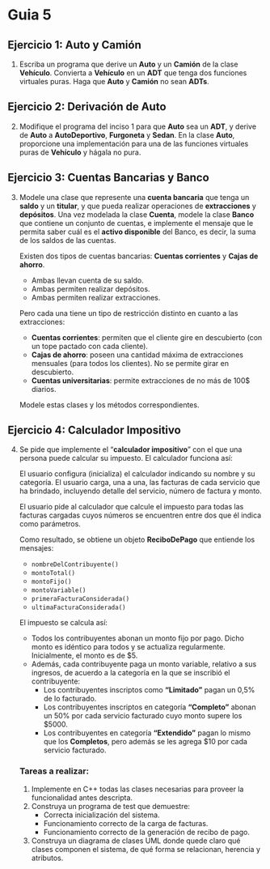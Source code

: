 # Guia 5

## Ejercicio 1: Auto y Camión

1. Escriba un programa que derive un **Auto** y un **Camión** de la clase **Vehículo**. Convierta a **Vehículo** en un **ADT** que tenga dos funciones virtuales puras. Haga que **Auto** y **Camión** no sean **ADTs**.

## Ejercicio 2: Derivación de Auto

2. Modifique el programa del inciso 1 para que **Auto** sea un **ADT**, y derive de **Auto** a **AutoDeportivo**, **Furgoneta** y **Sedan**. En la clase **Auto**, proporcione una implementación para una de las funciones virtuales puras de **Vehículo** y hágala no pura.

## Ejercicio 3: Cuentas Bancarias y Banco

3. Modele una clase que represente una **cuenta bancaria** que tenga un **saldo** y un **titular**, y que pueda realizar operaciones de **extracciones** y **depósitos**. Una vez modelada la clase **Cuenta**, modele la clase **Banco** que contiene un conjunto de cuentas, e implemente el mensaje que le permita saber cuál es el **activo disponible** del Banco, es decir, la suma de los saldos de las cuentas.

   Existen dos tipos de cuentas bancarias: **Cuentas corrientes** y **Cajas de ahorro**.

   - Ambas llevan cuenta de su saldo.
   - Ambas permiten realizar depósitos.
   - Ambas permiten realizar extracciones.

   Pero cada una tiene un tipo de restricción distinto en cuanto a las extracciones:

   - **Cuentas corrientes**: permiten que el cliente gire en descubierto (con un tope pactado con cada cliente).
   - **Cajas de ahorro**: poseen una cantidad máxima de extracciones mensuales (para todos los clientes). No se permite girar en descubierto.
   - **Cuentas universitarias**: permite extracciones de no más de 100$ diarios.

   Modele estas clases y los métodos correspondientes.

## Ejercicio 4: Calculador Impositivo

4. Se pide que implemente el “**calculador impositivo**” con el que una persona puede calcular su impuesto. El calculador funciona así:

   El usuario configura (inicializa) el calculador indicando su nombre y su categoría. El usuario carga, una a una, las facturas de cada servicio que ha brindado, incluyendo detalle del servicio, número de factura y monto.

   El usuario pide al calculador que calcule el impuesto para todas las facturas cargadas cuyos números se encuentren entre dos que él indica como parámetros.

   Como resultado, se obtiene un objeto **ReciboDePago** que entiende los mensajes:
   - `nombreDelContribuyente()`
   - `montoTotal()`
   - `montoFijo()`
   - `montoVariable()`
   - `primeraFacturaConsiderada()`
   - `ultimaFacturaConsiderada()`

   El impuesto se calcula así:
   - Todos los contribuyentes abonan un monto fijo por pago. Dicho monto es idéntico para todos y se actualiza regularmente. Inicialmente, el monto es de $5.
   - Además, cada contribuyente paga un monto variable, relativo a sus ingresos, de acuerdo a la categoría en la que se inscribió el contribuyente:
     - Los contribuyentes inscriptos como **“Limitado”** pagan un 0,5% de lo facturado.
     - Los contribuyentes inscriptos en categoría **“Completo”** abonan un 50% por cada servicio facturado cuyo monto supere los $5000.
     - Los contribuyentes en categoría **“Extendido”** pagan lo mismo que los **Completos**, pero además se les agrega $10 por cada servicio facturado.

   ### Tareas a realizar:
   
   1. Implemente en C++ todas las clases necesarias para proveer la funcionalidad antes descripta.
   2. Construya un programa de test que demuestre:
      - Correcta inicialización del sistema.
      - Funcionamiento correcto de la carga de facturas.
      - Funcionamiento correcto de la generación de recibo de pago.
   3. Construya un diagrama de clases UML donde quede claro qué clases componen el sistema, de qué forma se relacionan, herencia y atributos.